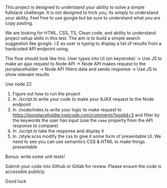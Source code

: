 This project is designed to understand your ability to solve a simple fullstack challenge.
It is not designed to trick you, its simply to understand your ability.
Feel free to use google but be sure to understand what you are copy pasting.

We are looking for HTML, CSS, TS, Clean code, and ability to understand project setup skills in this test.
The aim is to build a simple search suggestion like google. I.E as user is typing to display a list of results from a hardcoded API endpoint using.

The flow should look like this:
User types into UI (on keystroke) -> Use JS to make an ajax request to Node API -> Node API makes request to the jsonplaceholder -> Node API filters data and sends response -> Use JS to show relevant results

Use node 22

1. Figure out how to run the project
2. In ./script.ts write your code to make your AJAX request to the Node endpoint
3. In ./node/index.ts write your logic to make request to https://jsonplaceholder.typicode.com/comments?postId=3 and filter by the keywords the user has input (use the `name` property from the API response to compare)
4. In ./script.ts take the response and display it
5. In ./style.scss modify the css to give it some form of presentable UI. We need to see you can use semantics CSS & HTML to make things presentable

Bonus: write some unit tests!


Submit your code into Github or Gitlab for review. Please ensure the code is accessible publicly

Good luck
